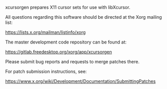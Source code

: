 xcursorgen prepares X11 cursor sets for use with libXcursor.

All questions regarding this software should be directed at the
Xorg mailing list:

  https://lists.x.org/mailman/listinfo/xorg

The master development code repository can be found at:

  https://gitlab.freedesktop.org/xorg/app/xcursorgen

Please submit bug reports and requests to merge patches there.

For patch submission instructions, see:

  https://www.x.org/wiki/Development/Documentation/SubmittingPatches

